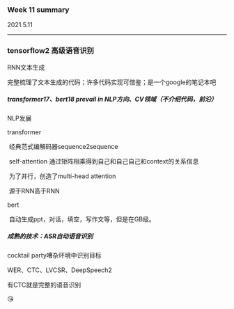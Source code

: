 ### Week  11 summary

2021.5.11

***

### tensorflow2 高级语音识别

RNN文本生成

​	完整梳理了文本生成的代码；许多代码实现可借鉴；是一个google的笔记本吧

##### transformer17、bert18 prevail in NLP方向、CV领域（不介绍代码，前沿）

NLP发展

transformer

​	经典范式编解码器sequence2sequence

​	self-attention 通过矩阵相乘得到自己和自己自己和context的关系信息

​	为了并行，创造了multi-head attention

​	源于RNN高于RNN

bert

​	自动生成ppt，对话，填空，写作文等，但是在GB级。

##### 成熟的技术：ASR自动语音识别

cocktail party嘈杂环境中识别目标

WER、CTC、LVCSR、DeepSpeech2

有CTC就是完整的语音识别

:kissing_heart: